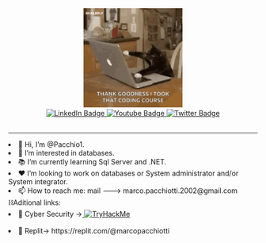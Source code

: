 <div id="header" align="center">
  <img src="img/giphy.gif" width="200"/>
</div>
<div id="badges" style="justify-content:center;align-items:center;"align="center">
  <a href="your-linkedin-URL">
    <img src="https://img.shields.io/badge/LinkedIn-blue?style=for-the-badge&logo=linkedin&logoColor=white" alt="LinkedIn Badge"/>
  </a>
  <a href="your-youtube-URL">
    <img src="https://img.shields.io/badge/YouTube-red?style=for-the-badge&logo=youtube&logoColor=white" alt="Youtube Badge"/>
  </a>
  <a href="your-twitter-URL">
    <img src="https://img.shields.io/badge/Twitter-blue?style=for-the-badge&logo=twitter&logoColor=white" alt="Twitter Badge"/>
  </a>

</div>
<div style="text-align:center">
<img src="https://komarev.com/ghpvc/?username=pacchio1&style=flat-square&color=blueviolet" alt=""/>
</div>
<hr>
<div>

<li>👋 Hi, I’m @Pacchio1.<br/></li>
<li>👀 I’m interested in databases.<br/></li>
<li>📚 I’m currently learning Sql Server and .NET.<br/></li>
<li>❤️ I’m looking to work on databases or System administrator and/or System integrator.<br/></li>
<li>📫 How to reach me: mail ---> marco.pacchiotti.2002@gmail.com<br/></li>
⛓️Aditional links:<br/>
<li>🤖 Cyber Security -><a href="https://tryhackme.com/p/Monkey420"> <img src="https://tryhackme-badges.s3.amazonaws.com/Monkey420.png" alt="TryHackMe"></a></li><br/>
<li>💼 Replit-> https://replit.com/@marcopacchiotti</li>
</div>
